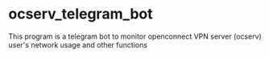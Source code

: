 # ocserv_telegram_bot
This program is a telegram bot to monitor openconnect VPN server (ocserv) user's network usage and other functions
